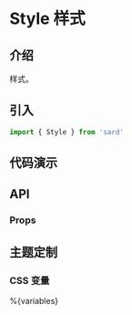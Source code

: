 # Style 样式

## 介绍

样式。

## 引入

```js
import { Style } from 'sard'
```

## 代码演示

## API

### Props

## 主题定制

### CSS 变量

%{variables}

